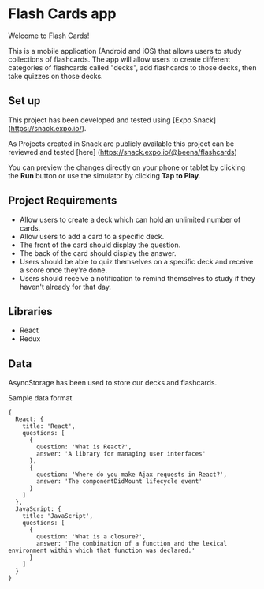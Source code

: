 # Flash Cards app

Welcome to Flash Cards!

This is a mobile application (Android and iOS) that allows users to study collections of flashcards. The app will allow users to create different categories of flashcards called "decks", add flashcards to those decks, then take quizzes on those decks.

## Set up
This project has been developed and tested using [Expo Snack] (https://snack.expo.io/). 

As Projects created in Snack are publicly available this project can be reviewed and tested [here] (https://snack.expo.io/@beena/flashcards)

You can preview the changes directly on your phone or tablet by clicking the **Run** button or use the simulator by clicking **Tap to Play**.

## Project Requirements
* Allow users to create a deck which can hold an unlimited number of cards.
* Allow users to add a card to a specific deck.
* The front of the card should display the question.
* The back of the card should display the answer.
* Users should be able to quiz themselves on a specific deck and receive a score once they're done.
* Users should receive a notification to remind themselves to study if they haven't already for that day.

## Libraries
* React
* Redux

## Data
AsyncStorage has been used to store our decks and flashcards. 

Sample data format 

```
{
  React: {
    title: 'React',
    questions: [
      {
        question: 'What is React?',
        answer: 'A library for managing user interfaces'
      },
      {
        question: 'Where do you make Ajax requests in React?',
        answer: 'The componentDidMount lifecycle event'
      }
    ]
  },
  JavaScript: {
    title: 'JavaScript',
    questions: [
      {
        question: 'What is a closure?',
        answer: 'The combination of a function and the lexical environment within which that function was declared.'
      }
    ]
  }
}
```

